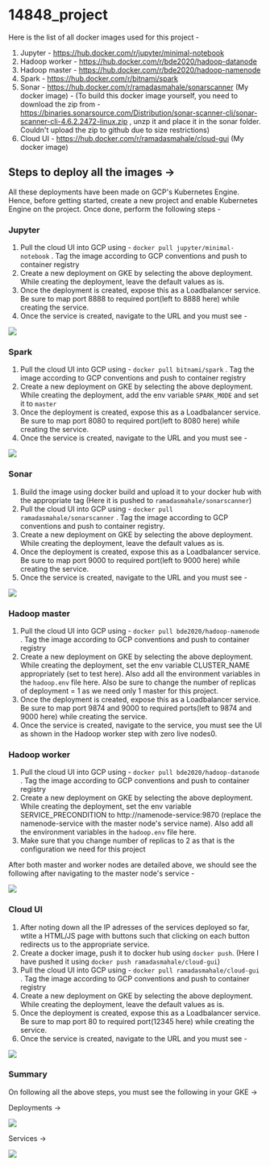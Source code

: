 # 14848_project

Here is the list of all docker images used for this project -

1. Jupyter - https://hub.docker.com/r/jupyter/minimal-notebook
2. Hadoop worker - https://hub.docker.com/r/bde2020/hadoop-datanode
3. Hadoop master - https://hub.docker.com/r/bde2020/hadoop-namenode
4. Spark - https://hub.docker.com/r/bitnami/spark
5. Sonar - https://hub.docker.com/r/ramadasmahale/sonarscanner (My docker image) - (To build this docker image yourself, you need to download the zip from - https://binaries.sonarsource.com/Distribution/sonar-scanner-cli/sonar-scanner-cli-4.6.2.2472-linux.zip , unzp it and place it in the sonar folder. Couldn't upload the zip to github due to size restrictions)
6. Cloud UI - https://hub.docker.com/r/ramadasmahale/cloud-gui (My docker image)

## Steps to deploy all the images ->

All these deployments have been made on GCP's Kubernetes Engine. Hence, before getting started, create a new project and enable Kubernetes Engine on the project. Once done, perform the following steps - 

### Jupyter 

1. Pull the cloud UI into GCP using - `docker pull jupyter/minimal-notebook` . Tag the image according to GCP conventions and push to container registry
2. Create a new deployment on GKE by selecting the above deployment. While creating the deployment, leave the default values as is. 
3. Once the deployment is created, expose this as a Loadbalancer service. Be sure to map port 8888 to required port(left to 8888 here) while creating the service.
4. Once the service is created, navigate to the URL and you must see - 

<img src="jupyter.png">

### Spark

1. Pull the cloud UI into GCP using - `docker pull bitnami/spark` . Tag the image according to GCP conventions and push to container registry
2. Create a new deployment on GKE by selecting the above deployment. While creating the deployment, add the env variable `SPARK_MODE` and set it to `master`
3. Once the deployment is created, expose this as a Loadbalancer service. Be sure to map port 8080 to required port(left to 8080 here) while creating the service.
4. Once the service is created, navigate to the URL and you must see - 

<img src="spark.png">

### Sonar

1. Build the image using docker build and upload it to your docker hub with the appropriate tag (Here it is pushed to `ramadasmahale/sonarscanner`)
2. Pull the cloud UI into GCP using - `docker pull ramadasmahale/sonarscanner` . Tag the image according to GCP conventions and push to container registry.
3. Create a new deployment on GKE by selecting the above deployment.  While creating the deployment, leave the default values as is.
4. Once the deployment is created, expose this as a Loadbalancer service. Be sure to map port 9000 to required port(left to 9000 here) while creating the service.
5. Once the service is created, navigate to the URL and you must see - 

<img src="sonar.png">

### Hadoop master
1. Pull the cloud UI into GCP using - `docker pull bde2020/hadoop-namenode` . Tag the image according to GCP conventions and push to container registry
2. Create a new deployment on GKE by selecting the above deployment. While creating the deployment, set the env variable CLUSTER_NAME appropriately (set to test here). Also add all the environment variables in the `hadoop.env` file here. Also be sure to change the number of replicas of deployment = 1 as we need only 1 master for this project.
3. Once the deployment is created, expose this as a Loadbalancer service. Be sure to map port 9874 and 9000 to required ports(left to 9874 and 9000 here) while creating the service.
4. Once the service is created, navigate to the service, you must see the UI as shown in the Hadoop worker step with zero live nodes0.

### Hadoop worker
1. Pull the cloud UI into GCP using - `docker pull bde2020/hadoop-datanode` . Tag the image according to GCP conventions and push to container registry
2. Create a new deployment on GKE by selecting the above deployment.  While creating the deployment, set the env variable SERVICE_PRECONDITION to http://namenode-service:9870 (replace the namenode-service with the master node's service name). Also add all the environment variables in the `hadoop.env` file here.
3.  Make sure that you change number of replicas to 2 as that is the configuration we need for this project

After both master and worker nodes are detailed above, we should see the following after navigating to the master node's service -

<img src="hadoop.png">

### Cloud UI
1. After noting down all the IP adresses of the services deployed so far, wtite a HTML/JS page with buttons such that clicking on each button redirects us to the appropriate service.
2. Create a docker image, push it to docker hub using `docker push`. (Here I have pushed it using `docker push ramadasmahale/cloud-gui`)
3. Pull the cloud UI into GCP using - `docker pull ramadasmahale/cloud-gui` . Tag the image according to GCP conventions and push to container registry
4. Create a new deployment on GKE by selecting the above deployment. While creating the deployment, leave the default values as is. 
5. Once the deployment is created, expose this as a Loadbalancer service. Be sure to map port 80 to required port(12345 here) while creating the service.
6. Once the service is created, navigate to the URL and you must see - 

<img src="GUI.png">

### Summary

On following all the above steps, you must see the following in your GKE ->

Deployments ->

<img src="container_deployments.png">

Services -> 

<img src="services.png">

